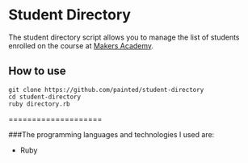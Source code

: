 Student Directory
=================

The student directory script allows you to manage
the list of students enrolled on the course at
[Makers Academy].

How to use
----------

```
git clone https://github.com/painted/student-directory
cd student-directory
ruby directory.rb
```
====================

###The programming languages and technologies I used are:

  * Ruby



[Makers Academy]:http://www.makersacademy.com
